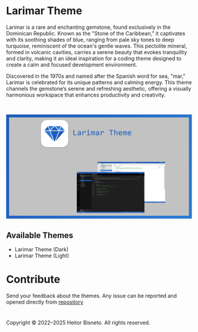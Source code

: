 # Larimar Theme

Larimar is a rare and enchanting gemstone, found exclusively in the Dominican Republic. Known as the "Stone of the Caribbean," it captivates with its soothing shades of blue, ranging from pale sky tones to deep turquoise, reminiscent of the ocean's gentle waves. This pectolite mineral, formed in volcanic cavities, carries a serene beauty that evokes tranquility and clarity, making it an ideal inspiration for a coding theme designed to create a calm and focused development environment.

Discovered in the 1970s and named after the Spanish word for sea, "mar," Larimar is celebrated for its unique patterns and calming energy. This theme channels the gemstone’s serene and refreshing aesthetic, offering a visually harmonious workspace that enhances productivity and creativity.

<br>

![Larimar for Visual Studio Code](https://raw.githubusercontent.com/hbisneto/larimar-theme/refs/heads/main/assets/banner.png)

## Available Themes

- Larimar Theme (Dark)
- Larimar Theme (Light)

# Contribute

Send your feedback about the themes. Any issue can be reported and opened directly from [repository](https://github.com/hbisneto/larimar-theme)

#

Copyright © 2022–2025 Heitor Bisneto. All rights reserved.